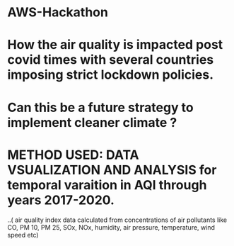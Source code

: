 # AWS-Hackathon

# How the air quality is impacted post covid times with several countries imposing strict lockdown policies.
# Can this be a future strategy to implement cleaner climate ?
# METHOD USED:  DATA VSUALIZATION AND ANALYSIS for temporal varaition in AQI through years 2017-2020. 
..( air quality index data calculated from concentrations of air pollutants like CO, PM 10, PM 25, SOx, NOx, humidity, air pressure, temperature, wind speed etc)
